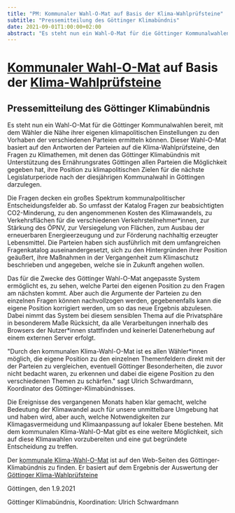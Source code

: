 ```yaml
---
title: "PM: Kommunaler Wahl-O-Mat auf Basis der Klima-Wahlprüfsteine"
subtitle: "Pressemitteilung des Göttinger Klimabündnis"
date: 2021-09-01T1:00:00+02:00
abstract: "Es steht nun ein Wahl-O-Mat für die Göttinger Kommunalwahlen bereit, mit dem Wähler die Nähe ihrer eigenen klimapolitischen Einstellungen zu den Vorhaben der verschiedenen Parteien ermitteln können."
---
```



[Kommunaler Wahl-O-Mat](https://goettinger-klimabuendnis.de/html/Wahlpruefsteine_Goettingen_2021/Kommunalwahl) auf Basis der [Klima-Wahlprüfsteine](https://goettinger-klimabuendnis.de/html/Wahlpruefsteine_Goettingen_2021/20210727-Antworten-Wahlpruefsteine.html)
=====================


Pressemitteilung des Göttinger Klimabündnis 
--------------------------------------------------------

Es steht nun ein Wahl-O-Mat für die Göttinger Kommunalwahlen bereit, mit
dem Wähler die Nähe ihrer eigenen klimapolitischen Einstellungen zu den
Vorhaben der verschiedenen Parteien ermitteln können. Dieser Wahl-O-Mat
basiert auf den Antworten der Parteien auf die Klima-Wahlprüfsteine, den
Fragen zu Klimathemen, mit denen das Göttinger Klimabündnis mit
Unterstützung des Ernährungsrates Göttingen allen Parteien die
Möglichkeit gegeben hat, ihre Position zu klimapolitischen Zielen für
die nächste Legislaturperiode nach der diesjährigen Kommunalwahl in
Göttingen darzulegen.

Die Fragen decken ein großes Spektrum kommunalpolitischer
Entscheidungsfelder ab. So umfasst der Katalog Fragen zur beabsichtigten
CO2-Minderung, zu den angenommenen Kosten des Klimawandels, zu
Verkehrsflächen für die verschiedenen Verkehrsteilnehmer\*innen, zur
Stärkung des ÖPNV, zur Versiegelung von Flächen, zum Ausbau der
erneuerbaren Energieerzeugung und zur Förderung nachhaltig erzeugter
Lebensmittel. Die Parteien haben sich ausführlich mit dem umfangreichen
Fragenkatalog auseinandergesetzt, sich zu den Hintergründen ihrer
Position geäußert, ihre Maßnahmen in der Vergangenheit zum Klimaschutz
beschrieben und angegeben, welche sie in Zukunft angehen wollen.

Das für die Zwecke des Göttinger Wahl-O-Mat angepasste System ermöglicht
es, zu sehen, welche Partei den eigenen Position zu den Fragen am
nächsten kommt. Aber auch die Argumente der Parteien zu den einzelnen
Fragen können nachvollzogen werden, gegebenenfalls kann die eigene
Position korrigiert werden, um so das neue Ergebnis abzulesen. Dabei
nimmt das System bei diesem sensiblen Thema auf die Privatsphäre in
besonderem Maße Rücksicht, da alle Verarbeitungen innerhalb des Browsers
der Nutzer\*innen stattfinden und keinerlei Datenerhebung auf einem
externen Server erfolgt.

"Durch den kommunalen Klima-Wahl-O-Mat ist es allen Wähler\*innen
möglich, die eigene Position zu den einzelnen Themenfeldern direkt mit
der der Parteien zu vergleichen, eventuell Göttinger Besonderheiten, die
zuvor nicht bedacht waren, zu erkennen und dabei die eigene Position zu
den verschiedenen Themen zu schärfen." sagt Ulrich Schwardmann,
Koordinator des Göttinger-Klimabündnisses.

Die Ereignisse des vergangenen Monats haben klar gemacht, welche
Bedeutung der Klimawandel auch für unsere unmittelbare Umgebung hat und
haben wird, aber auch, welche Notwendigkeiten zur Klimagasvermeidung und
Klimaanpassung auf lokaler Ebene bestehen. Mit dem kommunalen
Klima-Wahl-O-Mat gibt es eine weitere Möglichkeit, sich auf diese
Klimawahlen vorzubereiten und eine gut begründete Entscheidung zu
treffen.

Der [kommunale Klima-Wahl-O-Mat](https://goettinger-klimabuendnis.de/html/Wahlpruefsteine_Goettingen_2021/Kommunalwahl) ist auf den Web-Seiten des
Göttinger-Klimabündnis zu finden. Er basiert auf dem Ergebnis der Auswertung der
[Göttinger Klima-Wahlprüfsteine](https://goettinger-klimabuendnis.de/html/Wahlpruefsteine_Goettingen_2021/20210727-Antworten-Wahlpruefsteine.html)

Göttingen, den 1.9.2021

Göttinger Klimabündnis, Koordination: Ulrich Schwardmann
